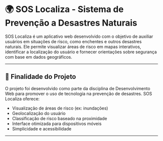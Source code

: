 # 🌍 SOS Localiza - Sistema de Prevenção a Desastres Naturais

SOS Localiza é um aplicativo web desenvolvido com o objetivo de auxiliar usuários em situações de risco, como enchentes e outros desastres naturais. Ele permite visualizar áreas de risco em mapas interativos, identificar a localização do usuário e fornecer orientações sobre segurança com base em dados geográficos.

---

## 🚀 Finalidade do Projeto

O projeto foi desenvolvido como parte da disciplina de Desenvolvimento Web para promover o uso de tecnologia na prevenção de desastres. SOS Localiza oferece:

- Visualização de áreas de risco (ex: inundações)
- Geolocalização do usuário
- Classificação de risco baseado na proximidade
- Interface otimizada para dispositivos móveis
- Simplicidade e acessibilidade

---
